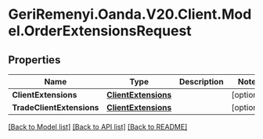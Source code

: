 # GeriRemenyi.Oanda.V20.Client.Model.OrderExtensionsRequest
## Properties

Name | Type | Description | Notes
------------ | ------------- | ------------- | -------------
**ClientExtensions** | [**ClientExtensions**](ClientExtensions.md) |  | [optional] 
**TradeClientExtensions** | [**ClientExtensions**](ClientExtensions.md) |  | [optional] 

[[Back to Model list]](../README.md#documentation-for-models) [[Back to API list]](../README.md#documentation-for-api-endpoints) [[Back to README]](../README.md)

